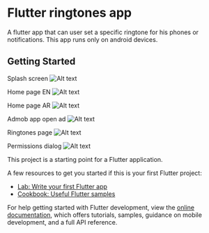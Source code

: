# Flutter ringtones app

A flutter app that can user set a specific ringtone for his phones or notifications.
This app runs only on android devices.

## Getting Started

Splash screen
![Alt text](https://github.com/gommido/flutter_ringtones_app/blob/main/1.png)

Home page EN
![Alt text](https://github.com/gommido/flutter_ringtones_app/blob/main/2.png)

Home page AR
![Alt text](https://github.com/gommido/flutter_ringtones_app/blob/main/3.png)

Admob app open ad
![Alt text](https://github.com/gommido/flutter_ringtones_app/blob/main/4.png)

Ringtones page
![Alt text](https://github.com/gommido/flutter_ringtones_app/blob/main/5.png)

Permissions dialog
![Alt text](https://github.com/gommido/flutter_ringtones_app/blob/main/6.png)


This project is a starting point for a Flutter application.

A few resources to get you started if this is your first Flutter project:

- [Lab: Write your first Flutter app](https://docs.flutter.dev/get-started/codelab)
- [Cookbook: Useful Flutter samples](https://docs.flutter.dev/cookbook)

For help getting started with Flutter development, view the
[online documentation](https://docs.flutter.dev/), which offers tutorials,
samples, guidance on mobile development, and a full API reference.
